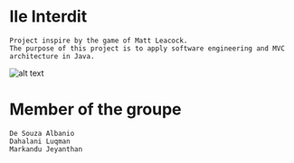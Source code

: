 # Ile Interdit 
```
Project inspire by the game of Matt Leacock.
The purpose of this project is to apply software engineering and MVC architecture in Java.
```
![alt text](https://github.com/jeyan-m/School_Project/blob/master/Ile_Interdit/game.png)


# Member of the groupe

```
De Souza Albanio 
Dahalani Luqman
Markandu Jeyanthan

```

